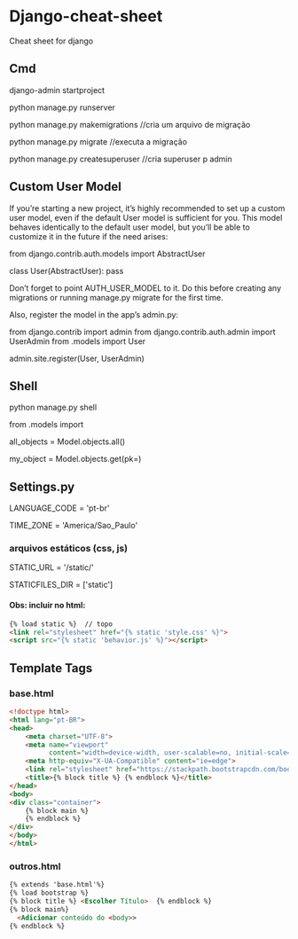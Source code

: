 # Django-cheat-sheet
Cheat sheet for django


## Cmd
django-admin startproject <project name>

python manage.py runserver

python manage.py makemigrations   //cria um arquivo de migração

python manage.py migrate          //executa a migração

python manage.py createsuperuser  //cria superuser p admin

## Custom User Model
If you’re starting a new project, it’s highly recommended to set up a custom user model, even if the default User model is sufficient for you. This model behaves identically to the default user model, but you’ll be able to customize it in the future if the need arises:

from django.contrib.auth.models import AbstractUser

class User(AbstractUser):
    pass

Don’t forget to point AUTH_USER_MODEL to it. Do this before creating any migrations or running manage.py migrate for the first time.

Also, register the model in the app’s admin.py:

from django.contrib import admin
from django.contrib.auth.admin import UserAdmin
from .models import User

admin.site.register(User, UserAdmin)

## Shell
python manage.py shell

from <app>.models import <Model>


all_objects = Model.objects.all()

my_object = Model.objects.get(pk=<id>)

## Settings.py
LANGUAGE_CODE = 'pt-br'

TIME_ZONE = 'America/Sao_Paulo'

### arquivos estáticos (css, js)
STATIC_URL = '/static/'

STATICFILES_DIR = ['static']
#### Obs: incluir no html:
```html
{% load static %}  // topo
<link rel="stylesheet" href="{% static 'style.css' %}">
<script src="{% static 'behavior.js' %}"></script>
```

## Template Tags
### base.html
```html
<!doctype html>
<html lang="pt-BR">
<head>
	<meta charset="UTF-8">
	<meta name="viewport"
	      content="width=device-width, user-scalable=no, initial-scale=1.0, maximum-scale=1.0, minimum-scale=1.0">
	<meta http-equiv="X-UA-Compatible" content="ie=edge">
	<link rel="stylesheet" href="https://stackpath.bootstrapcdn.com/bootstrap/4.1.1/css/bootstrap.min.css">
	<title>{% block title %} {% endblock %}</title>
</head>
<body>
<div class="container">
	{% block main %}
	{% endblock %}
</div>
</body>
</html>
```
### outros.html
```html
{% extends 'base.html'%}
{% load bootstrap %}
{% block title %} <Escolher Título>  {% endblock %}
{% block main%}
  <Adicionar conteúdo do <body>>
{% endblock %}
```
